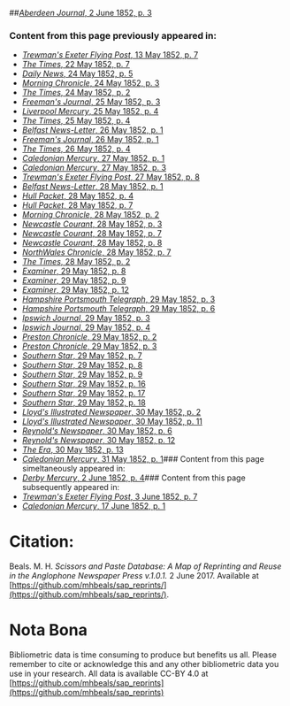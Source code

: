 ##[*Aberdeen Journal*, 2 June 1852, p. 3](https://mhbeals.github.io/sap_html/Aberdeen-Journal/Aberdeen-Journal-2-June-1852-p-3)

### Content from this page previously appeared in:
+ [*Trewman's Exeter Flying Post*, 13 May 1852, p. 7](https://mhbeals.github.io/sap_html/Trewman's-Exeter-Flying-Post/Trewman's-Exeter-Flying-Post-13-May-1852-p-7)
+ [*The Times*, 22 May 1852, p. 7](https://mhbeals.github.io/sap_html/The-Times/The-Times-22-May-1852-p-7)
+ [*Daily News*, 24 May 1852, p. 5](https://mhbeals.github.io/sap_html/Daily-News/Daily-News-24-May-1852-p-5)
+ [*Morning Chronicle*, 24 May 1852, p. 3](https://mhbeals.github.io/sap_html/Morning-Chronicle/Morning-Chronicle-24-May-1852-p-3)
+ [*The Times*, 24 May 1852, p. 2](https://mhbeals.github.io/sap_html/The-Times/The-Times-24-May-1852-p-2)
+ [*Freeman's Journal*, 25 May 1852, p. 3](https://mhbeals.github.io/sap_html/Freeman's-Journal/Freeman's-Journal-25-May-1852-p-3)
+ [*Liverpool Mercury*, 25 May 1852, p. 4](https://mhbeals.github.io/sap_html/Liverpool-Mercury/Liverpool-Mercury-25-May-1852-p-4)
+ [*The Times*, 25 May 1852, p. 4](https://mhbeals.github.io/sap_html/The-Times/The-Times-25-May-1852-p-4)
+ [*Belfast News-Letter*, 26 May 1852, p. 1](https://mhbeals.github.io/sap_html/Belfast-News-Letter/Belfast-News-Letter-26-May-1852-p-1)
+ [*Freeman's Journal*, 26 May 1852, p. 1](https://mhbeals.github.io/sap_html/Freeman's-Journal/Freeman's-Journal-26-May-1852-p-1)
+ [*The Times*, 26 May 1852, p. 4](https://mhbeals.github.io/sap_html/The-Times/The-Times-26-May-1852-p-4)
+ [*Caledonian Mercury*, 27 May 1852, p. 1](https://mhbeals.github.io/sap_html/Caledonian-Mercury/Caledonian-Mercury-27-May-1852-p-1)
+ [*Caledonian Mercury*, 27 May 1852, p. 3](https://mhbeals.github.io/sap_html/Caledonian-Mercury/Caledonian-Mercury-27-May-1852-p-3)
+ [*Trewman's Exeter Flying Post*, 27 May 1852, p. 8](https://mhbeals.github.io/sap_html/Trewman's-Exeter-Flying-Post/Trewman's-Exeter-Flying-Post-27-May-1852-p-8)
+ [*Belfast News-Letter*, 28 May 1852, p. 1](https://mhbeals.github.io/sap_html/Belfast-News-Letter/Belfast-News-Letter-28-May-1852-p-1)
+ [*Hull Packet*, 28 May 1852, p. 4](https://mhbeals.github.io/sap_html/Hull-Packet/Hull-Packet-28-May-1852-p-4)
+ [*Hull Packet*, 28 May 1852, p. 7](https://mhbeals.github.io/sap_html/Hull-Packet/Hull-Packet-28-May-1852-p-7)
+ [*Morning Chronicle*, 28 May 1852, p. 2](https://mhbeals.github.io/sap_html/Morning-Chronicle/Morning-Chronicle-28-May-1852-p-2)
+ [*Newcastle Courant*, 28 May 1852, p. 3](https://mhbeals.github.io/sap_html/Newcastle-Courant/Newcastle-Courant-28-May-1852-p-3)
+ [*Newcastle Courant*, 28 May 1852, p. 7](https://mhbeals.github.io/sap_html/Newcastle-Courant/Newcastle-Courant-28-May-1852-p-7)
+ [*Newcastle Courant*, 28 May 1852, p. 8](https://mhbeals.github.io/sap_html/Newcastle-Courant/Newcastle-Courant-28-May-1852-p-8)
+ [*NorthWales Chronicle*, 28 May 1852, p. 7](https://mhbeals.github.io/sap_html/NorthWales-Chronicle/NorthWales-Chronicle-28-May-1852-p-7)
+ [*The Times*, 28 May 1852, p. 2](https://mhbeals.github.io/sap_html/The-Times/The-Times-28-May-1852-p-2)
+ [*Examiner*, 29 May 1852, p. 8](https://mhbeals.github.io/sap_html/Examiner/Examiner-29-May-1852-p-8)
+ [*Examiner*, 29 May 1852, p. 9](https://mhbeals.github.io/sap_html/Examiner/Examiner-29-May-1852-p-9)
+ [*Examiner*, 29 May 1852, p. 12](https://mhbeals.github.io/sap_html/Examiner/Examiner-29-May-1852-p-12)
+ [*Hampshire Portsmouth Telegraph*, 29 May 1852, p. 3](https://mhbeals.github.io/sap_html/Hampshire-Portsmouth-Telegraph/Hampshire-Portsmouth-Telegraph-29-May-1852-p-3)
+ [*Hampshire Portsmouth Telegraph*, 29 May 1852, p. 6](https://mhbeals.github.io/sap_html/Hampshire-Portsmouth-Telegraph/Hampshire-Portsmouth-Telegraph-29-May-1852-p-6)
+ [*Ipswich Journal*, 29 May 1852, p. 3](https://mhbeals.github.io/sap_html/Ipswich-Journal/Ipswich-Journal-29-May-1852-p-3)
+ [*Ipswich Journal*, 29 May 1852, p. 4](https://mhbeals.github.io/sap_html/Ipswich-Journal/Ipswich-Journal-29-May-1852-p-4)
+ [*Preston Chronicle*, 29 May 1852, p. 2](https://mhbeals.github.io/sap_html/Preston-Chronicle/Preston-Chronicle-29-May-1852-p-2)
+ [*Preston Chronicle*, 29 May 1852, p. 3](https://mhbeals.github.io/sap_html/Preston-Chronicle/Preston-Chronicle-29-May-1852-p-3)
+ [*Southern Star*, 29 May 1852, p. 7](https://mhbeals.github.io/sap_html/Southern-Star/Southern-Star-29-May-1852-p-7)
+ [*Southern Star*, 29 May 1852, p. 8](https://mhbeals.github.io/sap_html/Southern-Star/Southern-Star-29-May-1852-p-8)
+ [*Southern Star*, 29 May 1852, p. 9](https://mhbeals.github.io/sap_html/Southern-Star/Southern-Star-29-May-1852-p-9)
+ [*Southern Star*, 29 May 1852, p. 16](https://mhbeals.github.io/sap_html/Southern-Star/Southern-Star-29-May-1852-p-16)
+ [*Southern Star*, 29 May 1852, p. 17](https://mhbeals.github.io/sap_html/Southern-Star/Southern-Star-29-May-1852-p-17)
+ [*Southern Star*, 29 May 1852, p. 18](https://mhbeals.github.io/sap_html/Southern-Star/Southern-Star-29-May-1852-p-18)
+ [*Lloyd's Illustrated Newspaper*, 30 May 1852, p. 2](https://mhbeals.github.io/sap_html/Lloyd's-Illustrated-Newspaper/Lloyd's-Illustrated-Newspaper-30-May-1852-p-2)
+ [*Lloyd's Illustrated Newspaper*, 30 May 1852, p. 11](https://mhbeals.github.io/sap_html/Lloyd's-Illustrated-Newspaper/Lloyd's-Illustrated-Newspaper-30-May-1852-p-11)
+ [*Reynold's Newspaper*, 30 May 1852, p. 6](https://mhbeals.github.io/sap_html/Reynold's-Newspaper/Reynold's-Newspaper-30-May-1852-p-6)
+ [*Reynold's Newspaper*, 30 May 1852, p. 12](https://mhbeals.github.io/sap_html/Reynold's-Newspaper/Reynold's-Newspaper-30-May-1852-p-12)
+ [*The Era*, 30 May 1852, p. 13](https://mhbeals.github.io/sap_html/The-Era/The-Era-30-May-1852-p-13)
+ [*Caledonian Mercury*, 31 May 1852, p. 1](https://mhbeals.github.io/sap_html/Caledonian-Mercury/Caledonian-Mercury-31-May-1852-p-1)### Content from this page simeltaneously appeared in:
+ [*Derby Mercury*, 2 June 1852, p. 4](https://mhbeals.github.io/sap_html/Derby-Mercury/Derby-Mercury-2-June-1852-p-4)### Content from this page subsequently appeared in:
+ [*Trewman's Exeter Flying Post*, 3 June 1852, p. 7](https://mhbeals.github.io/sap_html/Trewman's-Exeter-Flying-Post/Trewman's-Exeter-Flying-Post-3-June-1852-p-7)
+ [*Caledonian Mercury*, 17 June 1852, p. 1](https://mhbeals.github.io/sap_html/Caledonian-Mercury/Caledonian-Mercury-17-June-1852-p-1)
                    
# Citation: 

Beals. M. H. *Scissors and Paste Database: A Map of Reprinting and Reuse in the Anglophone Newspaper Press v.1.0.1.* 2 June 2017. Available at [https://github.com/mhbeals/sap_reprints/](https://github.com/mhbeals/sap_reprints/). 
                    
# Nota Bona

Bibliometric data is time consuming to produce but benefits us all. Please remember to cite or acknowledge this and any other bibliometric data you use in your research. All data is available CC-BY 4.0 at [https://github.com/mhbeals/sap_reprints](https://github.com/mhbeals/sap_reprints)